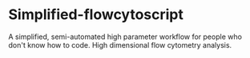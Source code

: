 # Simplified-flowcytoscript
A simplified, semi-automated high parameter workflow for people who don't know how to code. High dimensional flow cytometry analysis.
